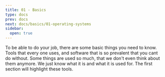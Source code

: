 ```yaml
---
title: 01 - Basics
type: docs
prev: docs
next: docs/basics/01-operating-systems
sidebar:
  open: true
---
```


To be able to do your job, there are some basic things you need to know. Tools that every one uses, and software that is so prevalent that you cant do without. Some things are used so much, that we don't even think about them anymore. We just know what it is and what it is used for. The first section will highlight these tools.
